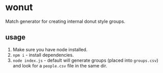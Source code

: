 # wonut

Match generator for creating internal donut style groups.

## usage

1. Make sure you have node installed.
1. `npm i` - install dependencies.
1. `node index.js` - default will generate groups (placed into `groups.csv`) and look for a `people.csv` file in the same dir.
